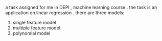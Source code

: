 a task assigned for me in DEPI , machine learning course .
the task is an application on linear regression .
there are three models:
1. single feature model
2. multiple feature model
3. polynomial model
   
